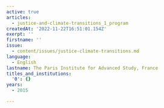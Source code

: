 ```yaml
---
active: true
articles:
  - justice-and-climate-transitions_1_program
createdAt: '2022-11-22T16:51:01.154Z'
exerpt: ''
firstname: ''
issue:
  - content/issues/justice-climate-transitions.md
language:
  - English
lastname: The Paris Institute for Advanced Study, France
titles_and_institutions:
  '0': {}
years:
  - 2015

---
```

